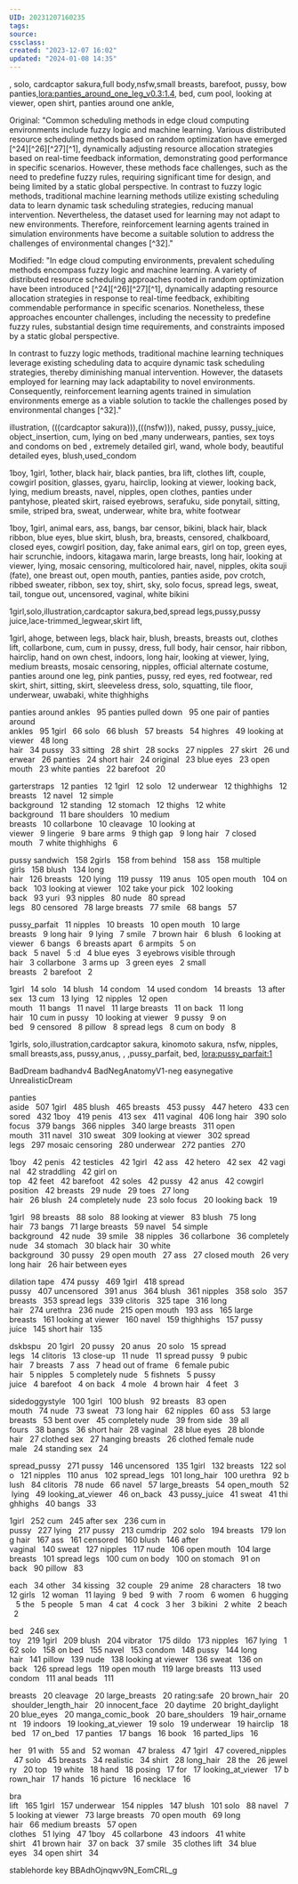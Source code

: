 ```yaml
---
UID: 20231207160235 
tags: 
source: 
cssclass: 
created: "2023-12-07 16:02"
updated: "2024-01-08 14:35"
---
```

, solo, cardcaptor sakura,full body,nsfw,small breasts, barefoot, pussy, bow panties,<lora:panties_around_one_leg_v0.3:1.4>, bed, cum pool, looking at viewer, open shirt, panties around one ankle, 



Original:
"Common scheduling methods in edge cloud computing environments include fuzzy logic and machine learning. Various distributed resource scheduling methods based on random optimization have emerged [^24][^26][^27][^1], dynamically adjusting resource allocation strategies based on real-time feedback information, demonstrating good performance in specific scenarios. However, these methods face challenges, such as the need to predefine fuzzy rules, requiring significant time for design, and being limited by a static global perspective. In contrast to fuzzy logic methods, traditional machine learning methods utilize existing scheduling data to learn dynamic task scheduling strategies, reducing manual intervention. Nevertheless, the dataset used for learning may not adapt to new environments. Therefore, reinforcement learning agents trained in simulation environments have become a suitable solution to address the challenges of environmental changes [^32]."

Modified:
"In edge cloud computing environments, prevalent scheduling methods encompass fuzzy logic and machine learning. A variety of distributed resource scheduling approaches rooted in random optimization have been introduced [^24][^26][^27][^1], dynamically adapting resource allocation strategies in response to real-time feedback, exhibiting commendable performance in specific scenarios. Nonetheless, these approaches encounter challenges, including the necessity to predefine fuzzy rules, substantial design time requirements, and constraints imposed by a static global perspective.

In contrast to fuzzy logic methods, traditional machine learning techniques leverage existing scheduling data to acquire dynamic task scheduling strategies, thereby diminishing manual intervention. However, the datasets employed for learning may lack adaptability to novel environments. Consequently, reinforcement learning agents trained in simulation environments emerge as a viable solution to tackle the challenges posed by environmental changes [^32]."



illustration, (((cardcaptor sakura))),(((nsfw))), naked, pussy, pussy_juice, object_insertion, cum, lying on bed ,many underwears, panties, sex toys and condoms on bed , extremely detailed girl, wand, whole body, beautiful detailed eyes, blush,used_condom

1boy, 1girl, 1other, black hair, black panties, bra lift, clothes lift, couple, cowgirl position, glasses, gyaru, hairclip, looking at viewer, looking back, lying, medium breasts, navel, nipples, open clothes, panties under pantyhose, pleated skirt, raised eyebrows, serafuku, side ponytail, sitting, smile, striped bra, sweat, underwear, white bra, white footwear

1boy, 1girl, animal ears, ass, bangs, bar censor, bikini, black hair, black ribbon, blue eyes, blue skirt, blush, bra, breasts, censored, chalkboard, closed eyes, cowgirl position, day, fake animal ears, girl on top, green eyes, hair scrunchie, indoors, kitagawa marin, large breasts, long hair, looking at viewer, lying, mosaic censoring, multicolored hair, navel, nipples, okita souji \(fate\), one breast out, open mouth, panties, panties aside, pov crotch, ribbed sweater, ribbon, sex toy, shirt, sky, solo focus, spread legs, sweat, tail, tongue out, uncensored, vaginal, white bikini


1girl,solo,illustration,cardcaptor sakura,bed,spread legs,pussy,pussy juice,lace-trimmed_legwear,skirt lift,

1girl, ahoge, between legs, black hair, blush, breasts, breasts out, clothes lift, collarbone, cum, cum in pussy, dress, full body, hair censor, hair ribbon, hairclip, hand on own chest, indoors, long hair, looking at viewer, lying, medium breasts, mosaic censoring, nipples, official alternate costume, panties around one leg, pink panties, pussy, red eyes, red footwear, red skirt, shirt, sitting, skirt, sleeveless dress, solo, squatting, tile floor, underwear, uwabaki, white thighhighs

panties around ankles   95 panties pulled down   95 one pair of panties around ankles   95 1girl   66 solo   66 blush   57 breasts   54 highres   49 looking at viewer   48 long hair   34 pussy   33 sitting   28 shirt   28 socks   27 nipples   27 skirt   26 underwear   26 panties   24 short hair   24 original   23 blue eyes   23 open mouth   23 white panties   22 barefoot   20

garterstraps   12 panties   12 1girl   12 solo   12 underwear   12 thighhighs   12 breasts   12 navel   12 simple background   12 standing   12 stomach   12 thighs   12 white background   11 bare shoulders   10 medium breasts   10 collarbone   10 cleavage   10 looking at viewer   9 lingerie   9 bare arms   9 thigh gap   9 long hair   7 closed mouth   7 white thighhighs   6

pussy sandwich   158 2girls   158 from behind   158 ass   158 multiple girls   158 blush   134 long hair   126 breasts   120 lying   119 pussy   119 anus   105 open mouth   104 on back   103 looking at viewer   102 take your pick   102 looking back   93 yuri   93 nipples   80 nude   80 spread legs   80 censored   78 large breasts   77 smile   68 bangs   57


pussy_parfait   11 nipples   10 breasts   10 open mouth   10 large breasts   9 long hair   9 lying   7 smile   7 brown hair   6 blush   6 looking at viewer   6 bangs   6 breasts apart   6 armpits   5 on back   5 navel   5 :d   4 blue eyes   3 eyebrows visible through hair   3 collarbone   3 arms up   3 green eyes   2 small breasts   2 barefoot   2

1girl   14 solo   14 blush   14 condom   14 used condom   14 breasts   13 after sex   13 cum   13 lying   12 nipples   12 open mouth   11 bangs   11 navel   11 large breasts   11 on back   11 long hair   10 cum in pussy   10 looking at viewer   9 pussy   9 on bed   9 censored   8 pillow   8 spread legs   8 cum on body   8

1girls, solo,illustration,cardcaptor sakura, kinomoto sakura, nsfw, nipples, small breasts,ass, pussy,anus, , ,pussy_parfait, bed, <lora:pussy_parfait:1>

 BadDream badhandv4 BadNegAnatomyV1-neg easynegative UnrealisticDream
 
panties aside   507 1girl   485 blush   465 breasts   453 pussy   447 hetero   433 censored   432 1boy   419 penis   413 sex   411 vaginal   406 long hair   390 solo focus   379 bangs   366 nipples   340 large breasts   311 open mouth   311 navel   310 sweat   309 looking at viewer   302 spread legs   297 mosaic censoring   280 underwear   272 panties   270

1boy   42 penis   42 testicles   42 1girl   42 ass   42 hetero   42 sex   42 vaginal   42 straddling   42 girl on top   42 feet   42 barefoot   42 soles   42 pussy   42 anus   42 cowgirl position   42 breasts   29 nude   29 toes   27 long hair   26 blush   24 completely nude   23 solo focus   20 looking back   19

1girl   98 breasts   88 solo   88 looking at viewer   83 blush   75 long hair   73 bangs   71 large breasts   59 navel   54 simple background   42 nude   39 smile   38 nipples   36 collarbone   36 completely nude   34 stomach   30 black hair   30 white background   30 pussy   29 open mouth   27 ass   27 closed mouth   26 very long hair   26 hair between eyes

dilation tape   474 pussy   469 1girl   418 spread pussy   407 uncensored   391 anus   364 blush   361 nipples   358 solo   357 breasts   353 spread legs   339 clitoris   325 tape   316 long hair   274 urethra   236 nude   215 open mouth   193 ass   165 large breasts   161 looking at viewer   160 navel   159 thighhighs   157 pussy juice   145 short hair   135

dskbspu   20 1girl   20 pussy   20 anus   20 solo   15 spread legs   14 clitoris   13 close-up   11 nude   11 spread pussy   9 pubic hair   7 breasts   7 ass   7 head out of frame   6 female pubic hair   5 nipples   5 completely nude   5 fishnets   5 pussy juice   4 barefoot   4 on back   4 mole   4 brown hair   4 feet   3

sidedoggystyle   100 1girl   100 blush   92 breasts   83 open mouth   74 nude   73 sweat   73 long hair   62 nipples   60 ass   53 large breasts   53 bent over   45 completely nude   39 from side   39 all fours   38 bangs   36 short hair   28 vaginal   28 blue eyes   28 blonde hair   27 clothed sex   27 hanging breasts   26 clothed female nude male   24 standing sex   24

spread_pussy   271 pussy   146 uncensored   135 1girl   132 breasts   122 solo   121 nipples   110 anus   102 spread_legs   101 long_hair   100 urethra   92 blush   84 clitoris   78 nude   66 navel   57 large_breasts   54 open_mouth   52 lying   49 looking_at_viewer   46 on_back   43 pussy_juice   41 sweat   41 thighhighs   40 bangs   33

1girl   252 cum   245 after sex   236 cum in pussy   227 lying   217 pussy   213 cumdrip   202 solo   194 breasts   179 long hair   167 ass   161 censored   160 blush   146 after vaginal   140 sweat   127 nipples   117 nude   106 open mouth   104 large breasts   101 spread legs   100 cum on body   100 on stomach   91 on back   90 pillow   83

each   34 other   34 kissing   32 couple   29 anime   28 characters   18 two   12 girls   12 woman   11 laying   9 bed   9 with   7 room   6 women   6 hugging   5 the   5 people   5 man   4 cat   4 cock   3 her   3 bikini   2 white   2 beach   2

bed   246 sex toy   219 1girl   209 blush   204 vibrator   175 dildo   173 nipples   167 lying   162 solo   158 on bed   155 navel   153 condom   148 pussy   144 long hair   141 pillow   139 nude   138 looking at viewer   136 sweat   136 on back   126 spread legs   119 open mouth   119 large breasts   113 used condom   111 anal beads   111

breasts   20 cleavage   20 large_breasts   20 rating:safe   20 brown_hair   20 shoulder_length_hair   20 innocent_face   20 daytime   20 bright_daylight   20 blue_eyes   20 manga_comic_book   20 bare_shoulders   19 hair_ornament   19 indoors   19 looking_at_viewer   19 solo   19 underwear   19 hairclip   18 bed   17 on_bed   17 panties   17 bangs   16 book   16 parted_lips   16

her   91 with   55 and   52 woman   47 braless   47 1girl   47 covered_nipples   47 solo   45 breasts   34 realistic   34 shirt   28 long_hair   28 the   26 jewelry   20 top   19 white   18 hand   18 posing   17 for   17 looking_at_viewer   17 brown_hair   17 hands   16 picture   16 necklace   16

bra lift   165 1girl   157 underwear   154 nipples   147 blush   101 solo   88 navel   75 looking at viewer   73 large breasts   70 open mouth   69 long hair   66 medium breasts   57 open clothes   51 lying   47 1boy   45 collarbone   43 indoors   41 white shirt   41 brown hair   37 on back   37 smile   35 clothes lift   34 blue eyes   34 open shirt   34

stablehorde key BBAdhOjnqwv9N_EomCRL_g




